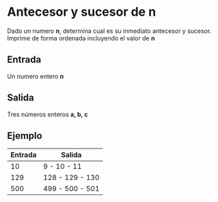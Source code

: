
# Antecesor y sucesor de n

Dado un numero **n**, determina cual es su inmediato antecesor y sucesor. Imprime de forma ordenada incluyendo el valor de **n**

## **Entrada**

Un numero entero **n**

## **Salida**

Tres números enteros **a, b, c**

## **Ejemplo**

|Entrada  |Salida  |
|--|--|
|10  | 9 - 10 - 11 |
|129  | 128 - 129 - 130|
|500  |499	- 500 - 501|
